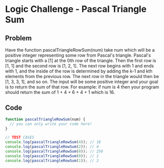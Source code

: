 # Logic Challenge - Pascal Triangle Sum

## Problem

Have the function pascalTriangleRowSum(num) take num which will be a positive integer representing some row from Pascal's triangle. Pascal's triangle starts with a [1] at the 0th row of the triangle. Then the first row is [1, 1] and the second row is [1, 2, 1]. The next row begins with 1 and ends with 1, and the inside of the row is determined by adding the k-1 and kth elements from the previous row. The next row in the triangle would then be [1, 3, 3, 1], and so on. The input will be some positive integer and your goal is to return the sum of that row. For example: if num is 4 then your program should return the sum of 1 + 4 + 6 + 4 + 1 which is 16.

## Code

```JavaScript
function pascalTriangleRowSum(num) {
  // you can only write your code here!
}

// TEST CASES
console.log(pascalTriangleRowSum(4)); // 16
console.log(pascalTriangleRowSum(2)); // 4
console.log(pascalTriangleRowSum(8)); // 256
console.log(pascalTriangleRowSum(0)); // 1
console.log(pascalTriangleRowSum(1)); // 2
```
